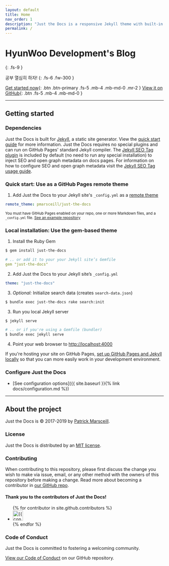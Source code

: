 ```yaml
---
layout: default
title: Home
nav_order: 1
description: "Just the Docs is a responsive Jekyll theme with built-in search that is easily customizable and hosted on GitHub Pages."
permalink: /
---
```


# HyunWoo Development's Blog
{: .fs-9 }

공부 열심히 하자!
{: .fs-6 .fw-300 }

[Get started now](#getting-started){: .btn .btn-primary .fs-5 .mb-4 .mb-md-0 .mr-2 } [View it on GitHub](https://github.com/hwlee9505){: .btn .fs-5 .mb-4 .mb-md-0 }

---

## Getting started

### Dependencies

Just the Docs is built for [Jekyll](https://jekyllrb.com), a static site generator. View the [quick start guide](https://jekyllrb.com/docs/) for more information. Just the Docs requires no special plugins and can run on GitHub Pages' standard Jekyll compiler. The [Jekyll SEO Tag plugin](https://github.com/jekyll/jekyll-seo-tag) is included by default (no need to run any special installation) to inject SEO and open graph metadata on docs pages. For information on how to configure SEO and open graph metadata visit the [Jekyll SEO Tag usage guide](https://jekyll.github.io/jekyll-seo-tag/usage/).

### Quick start: Use as a GitHub Pages remote theme

1. Add Just the Docs to your Jekyll site's `_config.yml` as a [remote theme](https://blog.github.com/2017-11-29-use-any-theme-with-github-pages/)
```yaml
remote_theme: pmarsceill/just-the-docs
```
<small>You must have GitHub Pages enabled on your repo, one or more Markdown files, and a `_config.yml` file. [See an example repository](https://github.com/pmarsceill/jtd-remote)</small>

### Local installation: Use the gem-based theme

1. Install the Ruby Gem
```bash
$ gem install just-the-docs
```
```yaml
# .. or add it to your your Jekyll site’s Gemfile
gem "just-the-docs"
```
2. Add Just the Docs to your Jekyll site’s `_config.yml`
```yaml
theme: "just-the-docs"
```
3. _Optional:_ Initialize search data (creates `search-data.json`)
```bash
$ bundle exec just-the-docs rake search:init
```
3. Run you local Jekyll server
```bash
$ jekyll serve
```
```bash
# .. or if you're using a Gemfile (bundler)
$ bundle exec jekyll serve
```
4. Point your web browser to [http://localhost:4000](http://localhost:4000)

If you're hosting your site on GitHub Pages, [set up GitHub Pages and Jekyll locally](https://help.github.com/en/articles/setting-up-your-github-pages-site-locally-with-jekyll) so that you can more easily work in your development environment.

### Configure Just the Docs

- [See configuration options]({{ site.baseurl }}{% link docs/configuration.md %})

---

## About the project

Just the Docs is &copy; 2017-2019 by [Patrick Marsceill](http://patrickmarsceill.com).

### License

Just the Docs is distributed by an [MIT license](https://github.com/pmarsceill/just-the-docs/tree/master/LICENSE.txt).

### Contributing

When contributing to this repository, please first discuss the change you wish to make via issue,
email, or any other method with the owners of this repository before making a change. Read more about becoming a contributor in [our GitHub repo](https://github.com/pmarsceill/just-the-docs#contributing).

#### Thank you to the contributors of Just the Docs!

<ul class="list-style-none">
{% for contributor in site.github.contributors %}
  <li class="d-inline-block mr-1">
     <a href="{{ contributor.html_url }}"><img src="{{ contributor.avatar_url }}" width="32" height="32" alt="{{ contributor.login }}"/></a>
  </li>
{% endfor %}
</ul>

### Code of Conduct

Just the Docs is committed to fostering a welcoming community.

[View our Code of Conduct](https://github.com/pmarsceill/just-the-docs/tree/master/CODE_OF_CONDUCT.md) on our GitHub repository.

